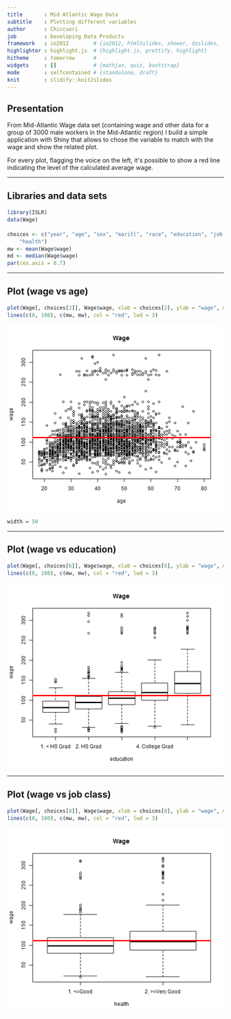 ```yaml
---
title       : Mid-Atlantic Wage Data
subtitle    : Plotting different variables
author      : Chiccueri
job         : Developing Data Products
framework   : io2012        # {io2012, html5slides, shower, dzslides, ...}
highlighter : highlight.js  # {highlight.js, prettify, highlight}
hitheme     : tomorrow      # 
widgets     : []            # {mathjax, quiz, bootstrap}
mode        : selfcontained # {standalone, draft}
knit        : slidify::knit2slides
---
```


## Presentation

From Mid-Atlantic Wage data set (containing wage and other data for a group of 3000 male workers in the Mid-Atlantic region) I build a simple application with Shiny that allows to chose the variable to match with the wage and show the related plot.  

For every plot, flagging the voice on the left, it's possible to show a red line indicating the level of the calculated average wage.

---

## Libraries and data sets


```r
library(ISLR)
data(Wage)

choices <- c("year", "age", "sex", "maritl", "race", "education", "job class", 
    "health")
mw <- mean(Wage$wage)
md <- median(Wage$wage)
par(cex.axis = 0.7)
```


---

## Plot (wage vs age)

```r
plot(Wage[, choices[2]], Wage$wage, xlab = choices[2], ylab = "wage", main = "Wage")
lines(c(0, 100), c(mw, mw), col = "red", lwd = 3)
```

![plot of chunk unnamed-chunk-2](assets/fig/unnamed-chunk-2.png) 

```r
width = 50
```


---

## Plot (wage vs education)

```r
plot(Wage[, choices[6]], Wage$wage, xlab = choices[6], ylab = "wage", main = "Wage")
lines(c(0, 100), c(mw, mw), col = "red", lwd = 3)
```

![plot of chunk unnamed-chunk-3](assets/fig/unnamed-chunk-3.png) 


---

## Plot (wage vs job class)

```r
plot(Wage[, choices[8]], Wage$wage, xlab = choices[8], ylab = "wage", main = "Wage")
lines(c(0, 100), c(mw, mw), col = "red", lwd = 3)
```

![plot of chunk unnamed-chunk-4](assets/fig/unnamed-chunk-4.png) 


